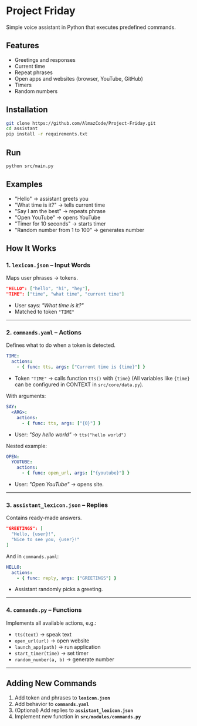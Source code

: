 # Project Friday

Simple voice assistant in Python that executes predefined commands.

## Features
- Greetings and responses  
- Current time  
- Repeat phrases  
- Open apps and websites (browser, YouTube, GitHub)  
- Timers  
- Random numbers


## Installation
```bash
git clone https://github.com/AlmazCode/Project-Friday.git
cd assistant
pip install -r requirements.txt
```

## Run
```bash
python src/main.py
```

## Examples

* "Hello" → assistant greets you
* "What time is it?" → tells current time
* "Say I am the best" → repeats phrase
* "Open YouTube" → opens YouTube
* "Timer for 10 seconds" → starts timer
* "Random number from 1 to 100" → generates number

## How It Works

### 1. `lexicon.json` – Input Words

Maps user phrases → tokens.

```json
"HELLO": ["hello", "hi", "hey"],
"TIME": ["time", "what time", "current time"]
```

* User says: *"What time is it?"*
* Matched to token `"TIME"`

---

### 2. `commands.yaml` – Actions

Defines what to do when a token is detected.

```yaml
TIME:
  actions:
    - { func: tts, args: ["Current time is {time}"] }
```

* Token `"TIME"` → calls function `tts()` with `{time}` (All variables like `{time}` can be configured in CONTEXT in `src/core/data.py`).

With arguments:

```yaml
SAY:
  <ARG>:
    actions:
      - { func: tts, args: ["{0}"] }
```

* User: *"Say hello world"* → `tts("hello world")`

Nested example:

```yaml
OPEN:
  YOUTUBE:
    actions:
      - { func: open_url, args: ["{youtube}"] }
```

* User: *"Open YouTube"* → opens site.

---

### 3. `assistant_lexicon.json` – Replies

Contains ready-made answers.

```json
"GREETINGS": [
  "Hello, {user}!",
  "Nice to see you, {user}!"
]
```

And in `commands.yaml`:

```yaml
HELLO:
  actions:
    - { func: reply, args: ["GREETINGS"] }
```

* Assistant randomly picks a greeting.

---

### 4. `commands.py` – Functions

Implements all available actions, e.g.:

* `tts(text)` → speak text
* `open_url(url)` → open website
* `launch_app(path)` → run application
* `start_timer(time)` → set timer
* `random_number(a, b)` → generate number

---

## Adding New Commands

1. Add token and phrases to **`lexicon.json`**
2. Add behavior to **`commands.yaml`**
3. (Optional) Add replies to **`assistant_lexicon.json`**
4. Implement new function in **`src/modules/commands.py`**